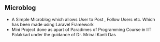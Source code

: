 
## Microblog

- A Simple Microblog which allows User to Post , Follow Users etc. Which has been made using Laravel Framework
- Mini Project done as apart of Paradimes of Programming Course in IIT Palakkad under the guidance of Dr. Mrinal Kanti Das
